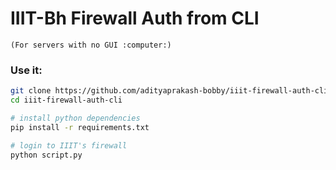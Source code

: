 # IIIT-Bh Firewall Auth from CLI

`(For servers with no GUI :computer:)`

### Use it:

```bash
git clone https://github.com/adityaprakash-bobby/iiit-firewall-auth-cli.git
cd iiit-firewall-auth-cli

# install python dependencies
pip install -r requirements.txt

# login to IIIT's firewall
python script.py
```
